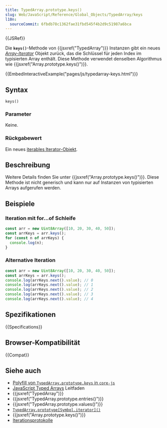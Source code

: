 ```yaml
---
title: TypedArray.prototype.keys()
slug: Web/JavaScript/Reference/Global_Objects/TypedArray/keys
l10n:
  sourceCommit: 6fbdb78c1362fae31fbd545f4b2d9c51987a6bca
---
```


{{JSRef}}

Die **`keys()`**-Methode von {{jsxref("TypedArray")}} Instanzen gibt ein neues _[Array-Iterator](/de/docs/Web/JavaScript/Reference/Global_Objects/Iterator)_ Objekt zurück, das die Schlüssel für jeden Index im typisierten Array enthält. Diese Methode verwendet denselben Algorithmus wie {{jsxref("Array.prototype.keys()")}}.

{{EmbedInteractiveExample("pages/js/typedarray-keys.html")}}

## Syntax

```js-nolint
keys()
```

### Parameter

Keine.

### Rückgabewert

Ein neues [iterables Iterator-Objekt](/de/docs/Web/JavaScript/Reference/Global_Objects/Iterator).

## Beschreibung

Weitere Details finden Sie unter {{jsxref("Array.prototype.keys()")}}. Diese Methode ist nicht generisch und kann nur auf Instanzen von typisierten Arrays aufgerufen werden.

## Beispiele

### Iteration mit for...of Schleife

```js
const arr = new Uint8Array([10, 20, 30, 40, 50]);
const arrKeys = arr.keys();
for (const n of arrKeys) {
  console.log(n);
}
```

### Alternative Iteration

```js
const arr = new Uint8Array([10, 20, 30, 40, 50]);
const arrKeys = arr.keys();
console.log(arrKeys.next().value); // 0
console.log(arrKeys.next().value); // 1
console.log(arrKeys.next().value); // 2
console.log(arrKeys.next().value); // 3
console.log(arrKeys.next().value); // 4
```

## Spezifikationen

{{Specifications}}

## Browser-Kompatibilität

{{Compat}}

## Siehe auch

- [Polyfill von `TypedArray.prototype.keys` in `core-js`](https://github.com/zloirock/core-js#ecmascript-typed-arrays)
- [JavaScript Typed Arrays](/de/docs/Web/JavaScript/Guide/Typed_arrays) Leitfaden
- {{jsxref("TypedArray")}}
- {{jsxref("TypedArray.prototype.entries()")}}
- {{jsxref("TypedArray.prototype.values()")}}
- [`TypedArray.prototype[Symbol.iterator]()`](/de/docs/Web/JavaScript/Reference/Global_Objects/TypedArray/Symbol.iterator)
- {{jsxref("Array.prototype.keys()")}}
- [Iterationsprotokolle](/de/docs/Web/JavaScript/Reference/Iteration_protocols)
